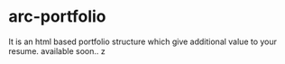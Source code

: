 # arc-portfolio
It is an html based portfolio structure which give additional value to your resume.
available soon..
z
